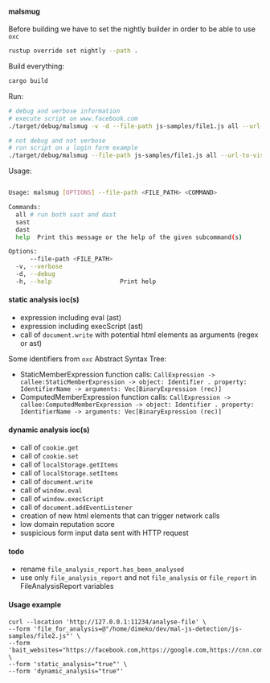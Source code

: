 #### malsmug

Before building we have to set the nightly builder in order to be able to use `oxc`
```bash
rustup override set nightly --path .
```

Build everything:
```bash
cargo build
```

Run:
```bash
# debug and verbose information
# execute script on www.facebook.com
./target/debug/malsmug -v -d --file-path js-samples/file1.js all --url-to-visit https://www.facebook.com

# not debug and not verbose
# run script on a login form example
./target/debug/malsmug --file-path js-samples/file1.js all --url-to-visit https://www.facebook.com
```

Usage:
```bash

Usage: malsmug [OPTIONS] --file-path <FILE_PATH> <COMMAND>

Commands:
  all # run both sast and dast
  sast
  dast
  help  Print this message or the help of the given subcommand(s)

Options:
      --file-path <FILE_PATH>
  -v, --verbose
  -d, --debug
  -h, --help                   Print help
```

#### static analysis ioc(s)

- expression including eval (ast)
- expression including execScript (ast)
- call of `document.write` with potential html elements as arguments (regex or ast)

Some identifiers from `oxc` Abstract Syntax Tree:
- StaticMemberExpression function calls: `CallExpression -> callee:StaticMemberExpression -> object: Identifier . property: IdentifierName -> arguments: Vec[BinaryExpression (rec)]`
- ComputedMemberExpression function calls:  `CallExpression -> callee:ComputedMemberExpression -> object: Identifier . property: IdentifierName -> arguments: Vec[BinaryExpression (rec)]`

#### dynamic analysis ioc(s)

- call of `cookie.get`
- call of `cookie.set`
- call of `localStorage.getItems`
- call of `localStorage.setItems`
- call of `document.write`
- call of `window.eval`
- call of `window.execScript`
- call of `document.addEventListener`
- creation of new html elements that can trigger network calls
- low domain reputation score
- suspicious form input data sent with HTTP request

#### todo
- rename `file_analysis_report.has_been_analysed`
- use only `file_analysis_report` and not `file_analysis` or `file_report` in FileAnalysisReport variables

#### Usage example
```
curl --location 'http://127.0.0.1:11234/analyse-file' \
--form 'file_for_analysis=@"/home/dimeko/dev/mal-js-detection/js-samples/file2.js"' \
--form 'bait_websites="https://facebook.com,https://google.com,https://cnn.com"' \
--form 'static_analysis="true"' \
--form 'dynamic_analysis="true"'
```